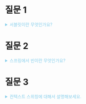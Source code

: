 # 질문 1

<details><summary style="color:skyblue">서블릿이란 무엇인가요?</summary>
<p>

![Alt text](서블릿.png)

### 특징
* MVC 패턴에서 컨트롤러로 이용됨
* 클라이언트의 요청에 대해 동적으로 작동하는 웹 애플리케이션 컴포넌트
* 기존의 정적 웹 프로그램의 문제점을 보완하여 동적인 여러 기능을 제공
* JAVA의 스레드를 이용하여 동작
* 컨테이너에서 실행


```Java
/// 서블릿 형식
public class FirstServlet extends HttpServlet {
	@Override
    public void init() {
    ...
	}
    
    @Override
    public void doGet(HttpServletRequest req, HttpServletResponse resp) {
    ...
    }
    
    @Override
    public void destroy() {
    ...
    }
}
```

<details><summary style="color:skyblue"> 꼬리질문 1 - 서블릿의 생명주기는 어떻게 되나요? </summary>
<p>

1. 클라이언트의 요청이 들어오면 컨테이너는 해당 서블릿이 메모리에 있는지 확인하고, 없을 경우 init()메서드를 호출하여 메모리에 적재한다. init()은 처음 한번만 실행되기 때문에, 서블릿의 스레드에서 공통적으로 사용해야 하는 것이 있다면 오버라이딩 하여 구현하면 된다. 실행 중 서블릿이 변경될 경우, 기존 서블릿을 destroy()하고 init()을 통해 새로운 내용을 다시 메모리에 적재한다.

2. init()이 호출된 후 클라이언트의 요청에 따라서 service() 메소드를 통해 요청에 대한 응답이 doGet()과 doPost()로 분기된다. 이 때 서블릿 컨테이너가 클라이언트의 요청이 오면 가장 먼저 처리하는 과정으로 생성된 HttpServletRequest, HttpServleResponse에 의해 request와 response 객체가 제공된다.

3. 컨테이너가 서블릿에 종료 요청을 하면 destroy() 메소드가 호출되는데 마찬가지로 한번만 실행되며, 종료시에 처리해야 하는 작업들은 destroy() 메소드를 오버라이딩하여 구현하면 된다.

</p>
</details>

<details><summary style="color:skyblue">꼬리 질문 2 - 서블릿 컨테이너란 무엇인가요?</summary>
<p>

* 서블릿 컨테이너란, 구현되어 있는 servlet 클래스의 규칙에 맞게 서블릿을 담고 관리해주는 컨테이너다. 클라이언트에서 요청을 하면 컨테이너는 HttpServletRequest, HttpServletResponse 두 객체를 생성하여 post, get여부에 따라 동적인 페이지를 생성하여 응답을 보낸다.

</p>
</details>

</p>
</details>

# 질문 2

<details><summary style="color:skyblue">스프링에서 빈이란 무엇인가요?</summary>
<p>

* **스프링 IoC 컨테이너에서 관리하는 객체**
* 스프링의 ApplicationContext에서 빈의 라이프 사이클(초기화, 생성, 소멸)을 관리한다.
* `@Component`, `@Service`, `@Controller`, `@Repository` 등의 어노테이션을 활용해 빈 생성 가능

<details><summary style="color:skyblue">꼬리 질문 1 - 스프링의 IoC는 무엇인가요?</summary>
<p>

### IoC(제어의 역전)

> 프로그램의 제어 흐름을 개발자가 아닌 프레임워크나 컨테이너에게 위임하는 디자인 패턴

* 객체의 생명주기를 프레임워크에게 모두 맡기는 것(생성, 초기화, 소멸 등등) -> 개발자가 다른 부분에 신경을 쓸 수 있음

* 객체에 대한 제어권을 컨테이너에게 넘김으로써 컴포넌트 간 결합을 느슨하게 할 수 있다.

</p>
</details>

<details><summary style="color:skyblue">꼬리 질문 2 - 의존성 주입(DI)은 무엇인가요?</summary>
<p>

> IoC의 하위 개념, 외부에서 두 객체간의 관계를 결정해주는 디자인 패턴

* 스프링 컨테이너가 빈으로 객체를 관리하다가, 런타임 환경에서 관계를 동적으로 주입하게 되며, 유연성 확보 및 결합도를 낮출 수 있음.
* 한 객체가 다른 객체를 이용할때 의존성이 있다고 한다.


</details>


</p>
</details>



# 질문 3

<details><summary style="color:skyblue">컨텍스트 스위칭에 대해서 설명해보세요.</summary>
<p>

> 여러 개의 프로세스가 실행되고 있을 때 기존에 실행되던 프로세스를 중단하고 다른 프로세스를 실행하는 것.

* 어떤 하나의 프로세스를 실행하고 있는 상태에서 인터럽트 요청에 의해 다음 우선 순위의 프로세스가 실행되어야 할 때 기존의 프로세스의 상태 또는 레지스터 값(Context)을 저장하고 CPU가 다음 프로세스를 수행하도록 새로운 프로세스의 상태 또는 레지스터 값(Context)를 교체하는 작업

* Context는 PCB에 저장됨

* PCB의 저장 정보 : 프로세스 상태, 프로그램 카운터, 레지스터, 프로세스 번호 

<details><summary style="color:skyblue">꼬리 질문 1 - 컨텍스트 스위칭이 일어나는 상황</summary>
<p>

1. I/O 인터럽트
2. CPU 사용시간 만료
3. 자식 프로세스 FORK
4. 인터럽트 처리 대기

</p>
</details>

<details><summary style="color:skyblue">꼬리 질문 2 - 컨텍스트 스위칭의 오버헤드</summary>
<p>

* 컨텍스트 스위칭이 발생할 때는 CPU가 아무런 동작도 하지 못하기 때문에 오버헤드가 발생

</p>
</details>

</p>
</details>